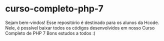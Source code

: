 # curso-completo-php-7
Sejam bem-vindos!
Esse repositório é destinado para os alunos da Hcode. Nele, é possível baixar todos os códigos desenvolvidos em nosso Curso Completo de PHP 7
Bons estudos a todos :)